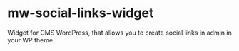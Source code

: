 # mw-social-links-widget
Widget for CMS WordPress, that allows you to create social links in admin in your WP theme.

